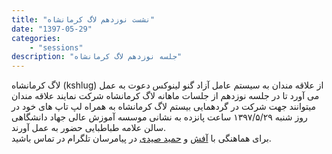 ```yaml
---
title: "نشست نوزدهم لاگ کرمانشاه"
date: "1397-05-29"
categories:
    - "sessions"
description: "جلسه نوزدهم لاگ کرمانشاه"
---
```


لاگ کرمانشاه (kshlug) از علاقه مندان به سیستم عامل آزاد گنو لینوکس دعوت به عمل می آورد تا در جلسه نوزدهم از جلسات ماهانه لاگ کرمانشاه شرکت نمایند
علاقه مندان میتوانند جهت شرکت در گردهمایی بیستم لاگ کرمانشاه به همراه لپ تاپ های خود در روز شنبه ۱۳۹۷/۵/۲۹ ساعت پانزده به نشانی موسسه آموزش عالی جهاد دانشگاهی سالن علامه طباطبایی حضور به عمل آورند.
</br>
برای هماهنگی با <a href="https://t.me/afash">آفش</a> و <a href="https://t.me/freetux">حمید صیدی</a> در پیامرسان تلگرام در تماس باشید. 

